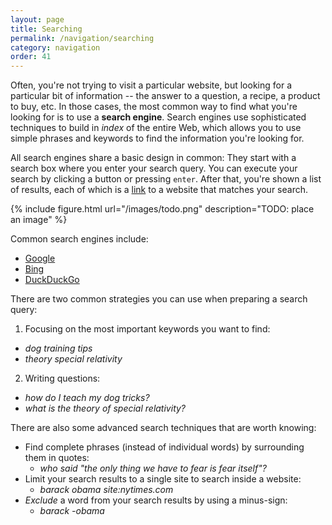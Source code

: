 ```yaml
---
layout: page
title: Searching
permalink: /navigation/searching
category: navigation
order: 41
---
```


Often, you're not trying to visit a particular website, but looking for a particular bit of information -- the answer to a question, a recipe, a product to buy, etc. In those cases, the most common way to find what you're looking for is to use a **search engine**. Search engines use sophisticated techniques to build in *index* of the entire Web, which allows you to use simple phrases and keywords to find the information you're looking for. 

All search engines share a basic design in common: They start with a search box where you enter your search query. You can execute your search by clicking a button or pressing `enter`. After that, you're shown a list of results, each of which is a [link](/navigation/links) to a website that matches your search.

{% include figure.html url="/images/todo.png" description="TODO: place an image" %}

Common search engines include:

- [Google](https://www.google.com)
- [Bing](https://www.bing.com)
- [DuckDuckGo](https://duckduckgo.com)

There are two common strategies you can use when preparing a search query:

1. Focusing on the most important keywords you want to find:
  - *dog training tips*
  - *theory special relativity*
2. Writing questions:
  - *how do I teach my dog tricks?*
  - *what is the theory of special relativity?*

There are also some advanced search techniques that are worth knowing:

- Find complete phrases (instead of individual words) by surrounding them in quotes:
  - *who said "the only thing we have to fear is fear itself"?*
- Limit your search results to a single site to search inside a website:
  - *barack obama site:nytimes.com*
- *Exclude* a word from your search results by using a minus-sign:
  - *barack -obama*